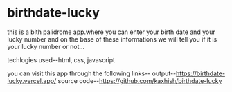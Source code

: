 # birthdate-lucky
 
 this is a bith palidrome app.where you can enter your birth date and your lucky number and on the  base of these informations we will tell you if it is your lucky number or not...

 techlogies used--html, css, javascript

 you can visit this app through the following links--
 output--https://birthdate-lucky.vercel.app/
 source code--https://github.com/kaxhish/birthdate-lucky
